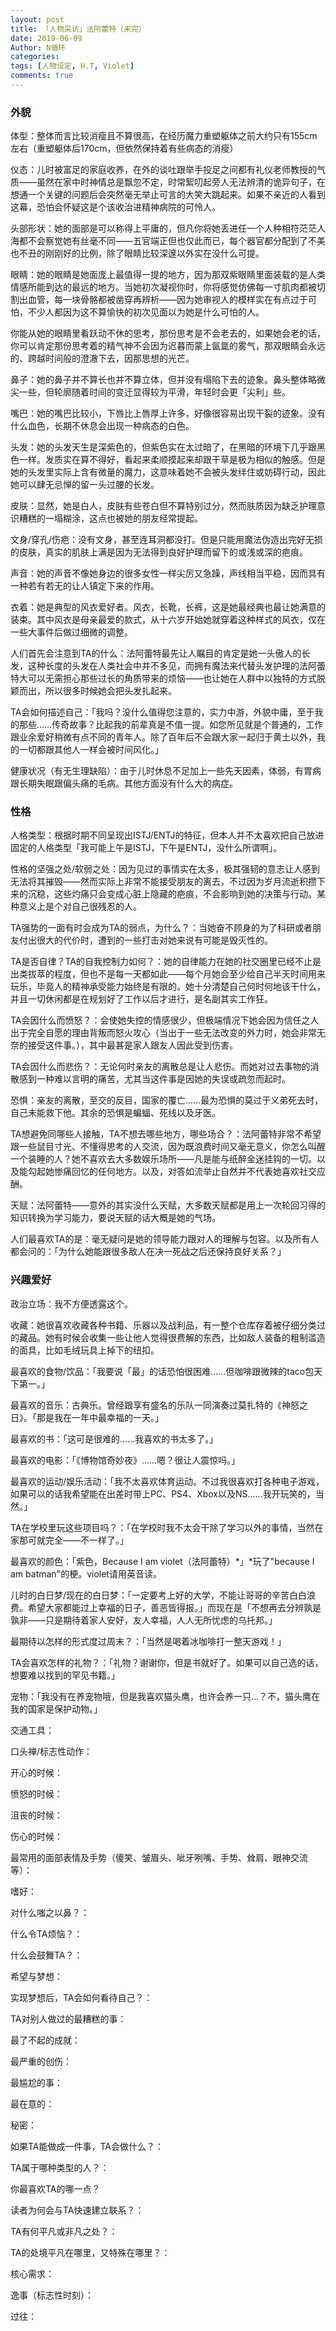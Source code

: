 ```yaml
---
layout: post
title: 「人物采访」法阿蕾特（未完）
date: 2019-06-09
Author: N循环
categories: 
tags: [人物设定, H.T, Violet]
comments: true
---
```


### 外貌

体型：整体而言比较消瘦且不算很高，在经历魔力重塑躯体之前大约只有155cm左右（重塑躯体后170cm，但依然保持着有些病态的消瘦）

 

仪态：儿时被富足的家庭收养，在外的谈吐跟举手投足之间都有礼仪老师教授的气质——虽然在家中时神情总是飘忽不定，时常絮叨起旁人无法辨清的诡异句子，在想通一个关键的问题后会突然毫无举止可言的大笑大跳起来。如果不亲近的人看到这幕，恐怕会怀疑这是个该收治进精神病院的可怜人。

 

头部形状：她的面部是可以称得上平庸的，但凡你将她丢进任一个人种相符茫茫人海都不会察觉她有丝毫不同——五官端正但也仅此而已，每个器官都分配到了不美也不丑的刚刚好的比例，除了眼睛比较深邃以外实在没什么可提。

 

眼睛：她的眼睛是她面庞上最值得一提的地方，因为那双紫眼睛里面装载的是人类情感所能到达的最远的地方。当她初次凝视你时，你将感觉仿佛每一寸肌肉都被切割出血管，每一块骨骼都被凿穿再辨析——因为她审视人的模样实在有点过于可怕，不少人都因为这不算愉快的初次见面以为她是什么可怕的人。

你能从她的眼睛里看跃动不休的思考，那份思考是不会老去的，如果她会老的话，你可以肯定那份思考着的精气神不会因为迟暮而蒙上氤氲的雾气，那双眼睛会永远的、跨越时间般的澄澈下去，因那思想的光芒。

 

鼻子：她的鼻子并不算长也并不算立体，但并没有塌陷下去的迹象。鼻头整体略微尖一些，但轮廓随着时间的变迁显得较为平滑，年轻时会更「尖利」些。

 

嘴巴：她的嘴巴比较小，下唇比上唇厚上许多，好像很容易出现干裂的迹象。没有什么血色，长期不休息会出现一种病态的白色。

 

头发：她的头发天生是深紫色的，但紫色实在太过暗了，在黑暗的环境下几乎跟黑色一样。发质实在算不得好，看起来柔顺摸起来却跟干草是极为相似的触感。但是她的头发里实际上含有微量的魔力，这意味着她不会被头发绊住或妨碍行动，因此她可以肆无忌惮的留一头过腰的长发。

 

皮肤：显然，她是白人，皮肤有些苍白但不算特别过分，然而肤质因为缺乏护理意识糟糕的一塌糊涂，这点也被她的朋友经常提起。

 

文身/穿孔/伤疤：没有文身，甚至连耳洞都没打。但是只能用魔法伪造出完好无损的皮肤，真实的肌肤上满是因为无法得到良好护理而留下的或浅或深的疤痕。

 

声音：她的声音不像她身边的很多女性一样尖厉又急躁，声线相当平稳，因而具有一种若有若无的让人镇定下来的作用。

 

衣着：她是典型的风衣爱好者。风衣，长靴，长裤，这是她最经典也最让她满意的装束。其中风衣是母亲最爱的款式，从十六岁开始她就穿着这种样式的风衣，仅在一些大事件后做过细微的调整。

 

人们首先会注意到TA的什么：法阿蕾特最先让人瞩目的肯定是她一头傲人的长发，这种长度的头发在人类社会中并不多见，而拥有魔法来代替头发护理的法阿蕾特大可以无需担心那些过长的角质带来的烦恼——也让她在人群中以独特的方式脱颖而出，所以很多时候她会把头发扎起来。

 

TA会如何描述自己：「我吗？没什么值得您注意的，实力中游，外貌中庸，至于我的那些……传奇故事？比起我的前辈真是不值一提。如您所见就是个普通的，工作跟业余爱好稍微有点不同的青年人。除了百年后不会跟大家一起归于黄土以外，我的一切都跟其他人一样会被时间风化。」

 

健康状况（有无生理缺陷）：由于儿时休息不足加上一些先天因素，体弱，有胃病跟长期失眠跟偏头痛的毛病。其他方面没有什么大的病症。

 

### 性格

人格类型：根据时期不同呈现出ISTJ/ENTJ的特征，但本人并不太喜欢把自己放进固定的人格类型「我可能上午是ISTJ，下午是ENTJ，没什么所谓啊」。

 

性格的坚强之处/软弱之处：因为见过的事情实在太多，极其强韧的意志让人感到无法将其摧毁——然而实际上非常不能接受朋友的离去，不过因为岁月流逝积攒下来的沉稳，这些灼痛只会变成心脏上隐藏的疤痕，不会影响到她的决策与行动。某种意义上是个对自己很残忍的人。

 

TA强势的一面有时会成为TA的弱点，为什么？：当她奋不顾身的为了科研或者朋友付出很大的代价时，遭到的一些打击对她来说有可能是毁灭性的。

 

TA是否自律？TA的自我控制力如何？：她的自律能力在她的社交圈里已经不止是出类拔萃的程度，但也不是每一天都如此——每个月她会至少给自己半天时间用来玩乐，毕竟人的精神承受能力始终是有限的。她十分清楚自己何时何地该干什么，并且一切休闲都是在规划好了工作以后才进行，是名副其实工作狂。

 

TA会因什么而愤怒？：会使她失控的情感很少，但极端情况下她会因为信任之人出于完全自愿的理由背叛而怒火攻心（当出于一些无法改变的外力时，她会非常无奈的接受这件事。），其中最甚是家人跟友人因此受到伤害。

 

TA会因什么而悲伤？：无论何时亲友的离散总是让人悲伤。而她对过去事物的消散感到一种难以言明的痛苦，尤其当这件事是因她的失误或疏忽而起时。

 

恐惧：亲友的离散，至交的反目，国家的覆亡……最为恐惧的莫过于义弟死去时，自己未能救下他。其余的恐惧是蝙蝠、死线以及牙医。

 

TA想避免同哪些人接触，TA不想去哪些地方，哪些场合？：法阿蕾特非常不希望跟一些鼠目寸光、不懂得思考的人交流，因为既浪费时间又毫无意义，你怎么叫醒一个装睡的人？她不喜欢去大多数娱乐场所——凡是能与纸醉金迷挂钩的一切。以及能勾起她惨痛回忆的任何地方。以及，对答如流举止自然并不代表她喜欢社交应酬。

 

天赋：法阿蕾特——意外的其实没什么天赋，大多数天赋都是用上一次轮回习得的知识转换为学习能力，要说天赋的话大概是她的气场。

 

人们最喜欢TA的是：毫无疑问是她的领导能力跟对人的理解与包容。以及所有人都会问的：「为什么她能跟很多敌人在决一死战之后还保持良好关系？」

 

### 兴趣爱好

政治立场：我不方便透露这个。

 

收藏：她很喜欢收藏各种书籍、乐器以及战利品，有一整个仓库存着被仔细分类过的藏品。她有时候会收集一些让他人觉得很费解的东西，比如敌人装备的粗制滥造的面具，比如毛绒玩具上掉下的纽扣。

 

最喜欢的食物/饮品：「我要说「最」的话恐怕很困难……但咖啡跟微辣的taco包天下第一。」

 

最喜欢的音乐：古典乐。曾经跟享有盛名的乐队一同演奏过莫扎特的《神怒之日》。「那是我在一年中最幸福的一天。」

 

最喜欢的书：「这可是很难的……我喜欢的书太多了。」

 

最喜欢的电影：「《博物馆奇妙夜》……嗯？很让人震惊吗。」

 

最喜欢的运动/娱乐活动：「我不太喜欢体育运动。不过我很喜欢打各种电子游戏，如果可以的话我希望能在出差时带上PC、PS4、Xbox以及NS……我开玩笑的，当然。」

 

  TA在学校里玩这些项目吗？：「在学校时我不太会干除了学习以外的事情，当然在家那可就完全——不一样了。」

 

最喜欢的颜色：「紫色，Because I am violet（法阿蕾特）*」*玩了"because I am batman"的梗。violet请用英音读。

 

儿时的白日梦/现在的白日梦：「一定要考上好的大学，不能让哥哥的辛苦白白浪费。希望大家都能过上幸福的日子，善恶皆得报。」而现在是「不想再去分辨孰是孰非——只是期待着家人安好，友人幸福，人人无所忧虑的乌托邦。」

 

  最期待以怎样的形式度过周末？：「当然是喝着冰咖啡打一整天游戏！」

 

  TA会喜欢怎样的礼物？：「礼物？谢谢你，但是书就好了。如果可以自己选的话，想要难以找到的罕见书籍。」

 

宠物：「我没有在养宠物哦，但是我喜欢猫头鹰，也许会养一只…？不，猫头鹰在我的国家是保护动物。」

 

交通工具：

口头禅/标志性动作：

开心的时候：

愤怒的时候：

沮丧的时候：

伤心的时候：

  最常用的面部表情及手势（傻笑、皱眉头、呲牙咧嘴、手势、耸肩、眼神交流等）：

嗜好：

对什么嗤之以鼻？：

什么令TA烦恼？：

什么会鼓舞TA？：

希望与梦想：

  实现梦想后，TA会如何看待自己？：

TA对别人做过的最糟糕的事：

最了不起的成就：

最严重的创伤：

最尴尬的事：

最在意的：

秘密：

如果TA能做成一件事，TA会做什么？：

TA属于哪种类型的人？：

你最喜欢TA的哪一点？

读者为何会与TA快速建立联系？：

TA有何平凡或非凡之处？：

TA的处境平凡在哪里，又特殊在哪里？：

核心需求：

逸事（标志性时刻）：

过往：
